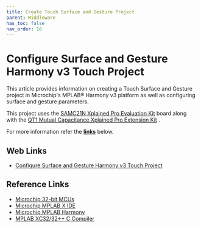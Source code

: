 ```yaml
---
title: Create Touch Surface and Gesture Project
parent: Middleware
has_toc: false
nav_order: 16
---
```


# Configure Surface and Gesture Harmony v3 Touch Project

This article provides information on creating a Touch Surface and Gesture project in Microchip's MPLAB® Harmony v3 platform as well as configuring surface and gesture parameters.

This project uses the <a href="https://www.microchip.com/developmenttools/ProductDetails/atsamc21n-xpro" target="_blank">SAMC21N Xplained Pro Evaluation Kit</a>
 board along with the <a href="https://www.microchip.com/DevelopmentTools/ProductDetails/PartNO/ATQT1-XPRO" target="_blank">QT1 Mutual Capacitance Xplained Pro Extension Kit</a>
.

For more information refer the **[links](#Web-Links)** below.

## <a id="Web-Links"> </a>
## Web Links

- <a href="https://microchipdeveloper.com/touch:configure-surface-and-gesture-mh3-touch-project" target="_blank">Configure Surface and Gesture Harmony v3 Touch Project</a>


## Reference Links
- <a href="https://www.microchip.com/design-centers/32-bit" target="_blank">Microchip 32-bit MCUs</a>
- <a href="https://www.microchip.com/mplab/mplab-x-ide" target="_blank">Microchip MPLAB X IDE</a>
- <a href="https://www.microchip.com/mplab/mplab-harmony" target="_blank">Microchip MPLAB Harmony</a>
- <a href="https://www.microchip.com/mplab/compilers" target="_blank">MPLAB XC32/32++ C Compiler</a>

